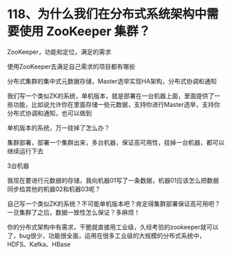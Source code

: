 # 118、为什么我们在分布式系统架构中需要使用 ZooKeeper 集群？
ZooKeeper，功能和定位，满足的需求

使用ZooKeeper去满足自己需求的项目都有哪些

 

分布式集群的集中式元数据存储，Master选举实现HA架构，分布式协调和通知

 

我们写一个类似ZK的系统，单机版本，就是部署在一台机器上面，里面提供了一些功能，比如说允许你在里面存储一些元数据，支持你进行Master选举，支持你分布式协调和通知，也可以做到

 

单机版本的系统，万一挂掉了怎么办？

 

集群部署，部署一个集群出来，多台机器，保证高可用性，挂掉一台机器，都可以继续运行下去

 

3台机器

 

我现在要进行元数据的存储，我向机器01写了一条数据，机器01应该怎么把数据同步给其他的机器02和机器03呢？

 

自己写一个类似ZK的系统？不可能单机版本吧？肯定得集群部署保证高可用吧？一旦集群了之后，数据一致性怎么保证？多麻烦！

 

你的分布式架构中有需求，干脆就直接用工业级，久经考验的zookeeper就可以了，bug很少，功能很全面，运用在很多工业级的大规模的分布式系统中，HDFS、Kafka、HBase
